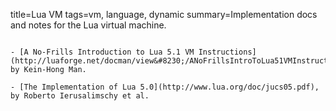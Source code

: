 title=Lua VM
tags=vm, language, dynamic
summary=Implementation docs and notes for the Lua virtual machine.
~~~~~~

- [A No-Frills Introduction to Lua 5.1 VM Instructions](http://luaforge.net/docman/view&#8230;/ANoFrillsIntroToLua51VMInstructions.pdf), by Kein-Hong Man.

- [The Implementation of Lua 5.0](http://www.lua.org/doc/jucs05.pdf), by Roberto Ierusalimschy et al.
